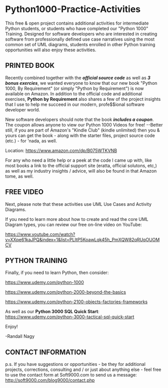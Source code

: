 # Python1000-Practice-Activities
This free & open project contains additional activities for intermediate Python students, or students who have completed our "Python 1000" Training. Designed for software developers who are interested in creating software from professionally defined use case narratives using the most common set of UML diagrams, students enrolled in other Python training opportunities will also enjoy these activities.


PRINTED BOOK
--------
Recently combined together with the ***official source code*** as well as ***3 bonus exercies***, we wanted everyone to know that our new book "Python 1000, By Requirement" (or simply "Python by Requirement") is now available on Amazon. In addition to the official code and additional exercises, **Python by Requirement** also shares a few of the project insights that I use to help me succeed in our modern, profe$$ional software developer world.

New software developers should note that the book ***includes a coupon***. The coupon allows anyone to view our Python 1000 Videos for free! --Better still, if you are part of Amazon's "Kindle Club" (kindle unlimited) then you & yours can get the book - along with the starter files, project source code (etc.) - for 'nada, as well.

Location: https://www.amazon.com/dp/B075WTKVNB

For any who need a little help or a peek at the code I came up with, like most books a link to the official support site (eratta, official solutons, etc,) as well as my industry insights / advice, will also be found in that Amazon tome, as well.

FREE VIDEO
------
Next, please note that these activities use UML Use Cases and Activity Diagrams.

If you need to learn more about how to create and read the core UML Diagram types, you can review our free on-line video on YouTube:

https://www.youtube.com/watch?v=XXpe61kaJPQ&index=1&list=PLItP5KoawLqk45h_PmXQW82qRUqOUOMCV


PYTHON TRAINING
-----
Finally, if you need to learn Python, then consider:

https://www.udemy.com/python-1000

https://www.udemy.com/python-2000-beyond-the-basics

https://www.udemy.com/python-2100-objects-factories-frameworks

As well as our **Python 3000 SQL Quick Start**: https://www.udemy.com/python-3000-tactical-sql-quick-start


Enjoy!

-Randall Nagy


CONTACT INFORMATION
-----
p.s. If you have suggestions or opportunities - be they for additional projects, corrections, consulting and / or just about anything else - feel free to use the contact form at Soft9000.com to send us a message: http://soft9000.com/blog9000/contact.php




